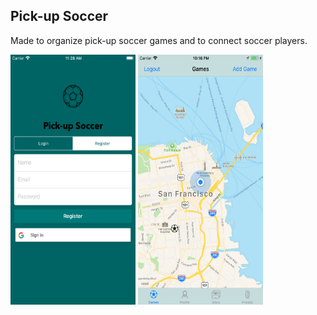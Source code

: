 ## Pick-up Soccer

Made to organize pick-up soccer games and to connect soccer players.

<img src="https://github.com/hrodri02/soccer_app/blob/master/screenshots/LoginVC.png" alt="home screen" width="200" height="400">
<img src="https://github.com/hrodri02/soccer_app/blob/master/screenshots/GamesVC.png" alt="map screen" width="200" height="400">
